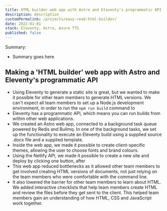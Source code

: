 ```yaml
---
title: HTML builder web app with Astro and Eleventy's programmatic API
description: description
customPermalink: /projects/easy-read-html-builder/
date: 2022-01-01
stack: Eleventy, Astro, Azure TTS
published: false
---
```


Summary:
- Summary goes here

## Making a 'HTML builder' web app with Astro and Eleventy's programmatic API
- Using Eleventy to generate a static site is great, but we wanted to make it
possible for other team members to generate HTML versions. We can't expect all
team members to set up a Node.js development environment, in order to run the
`npm run build` command to
- Eleventy has a programmatic API, which means you can run builds from within
other web applications.
- We created an Astro web app, connected to a background task queue powered by
Redis and Bullmq. In one of the background tasks, we set up the functionality to
execute an Eleventy build using a supplied source .docx file and a supplied
template.
- Inside the web app, we made it possible to create client-specific themes,
allowing the user to choose fonts and brand colours.
- Using the Netlify API, we made it possible to create a new site and deploy by
  clicking one button, after 
- This web app reduced bottlenecks as it allowed other team members to get
involved creating HTML versions of documents, not just relying on the team
members who were comfortable with the command line. 
- It also lowered the barrier for other team members to learn about HTML. We
added interactive checklists that help team members create HTML and review the
files before they get sent to the client. This helped team members gain an
understanding of how HTML, CSS and JavaScript work together.

